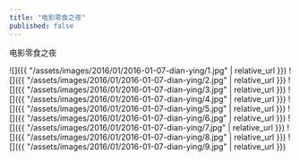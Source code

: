 ```yaml
---
title: "电影零食之夜"
published: false
---
```

电影零食之夜



![]({{ "/assets/images/2016/01/2016-01-07-dian-ying/1.jpg" | relative_url }})
![]({{ "/assets/images/2016/01/2016-01-07-dian-ying/2.jpg" | relative_url }})
![]({{ "/assets/images/2016/01/2016-01-07-dian-ying/3.jpg" | relative_url }})
![]({{ "/assets/images/2016/01/2016-01-07-dian-ying/4.jpg" | relative_url }})
![]({{ "/assets/images/2016/01/2016-01-07-dian-ying/5.jpg" | relative_url }})
![]({{ "/assets/images/2016/01/2016-01-07-dian-ying/6.jpg" | relative_url }})
![]({{ "/assets/images/2016/01/2016-01-07-dian-ying/7.jpg" | relative_url }})
![]({{ "/assets/images/2016/01/2016-01-07-dian-ying/8.jpg" | relative_url }})
![]({{ "/assets/images/2016/01/2016-01-07-dian-ying/9.jpg" | relative_url }})
